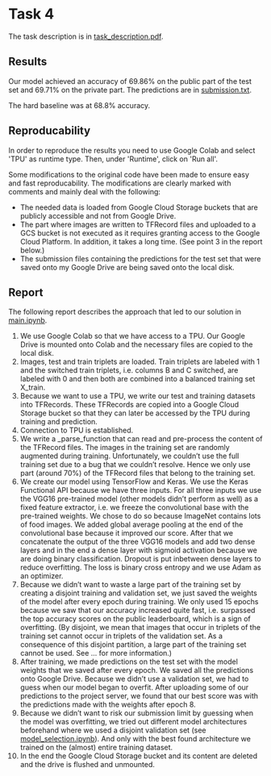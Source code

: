 # Task 4

The task description is in [task_description.pdf](task_description.pdf).

## Results

Our model achieved an accuracy of 69.86% on the public part of the test set and 69.71% on the private part. The predictions are in [submission.txt](submission.txt). 

The hard baseline was at 68.8% accuracy.


## Reproducability
In order to reproduce the results you need to use Google Colab and select 'TPU' as runtime type. Then, under 'Runtime', click on 'Run all'. 

Some modifications to the original code have been made to ensure easy and fast reproducability. The modifications are clearly marked with comments and mainly deal with the following:
* The needed data is loaded from Google Cloud Storage buckets that are publicly accessible and not from Google Drive.
* The part where images are written to TFRecord files and uploaded to a GCS bucket is not executed as it requires granting access to the Google Cloud Platform. In addition, it takes a long time. (See point 3 in the report below.)
* The submission files containing the predictions for the test set that were saved onto my Google Drive are being saved onto the local disk.


## Report

The following report describes the approach that led to our solution in [main.ipynb](main.ipynb).

1)  We use Google Colab so that we have access to a TPU. Our Google Drive is mounted onto Colab and the necessary files are copied to the local disk.
2)	Images, test and train triplets are loaded. Train triplets are labeled with 1 and the switched train triplets, i.e. columns B and C switched, are labeled with 0 and then both are combined into a balanced training set X_train.
3)	Because we want to use a TPU, we write our test and training datasets into TFRecords. These TFRecords are copied into a Google Cloud Storage bucket so that they can later be accessed by the TPU during training and prediction.
4)	Connection to TPU is established.
5)	We write a _parse_function that can read and pre-process the content of the TFRecord files. The images in the training set are randomly augmented during training. Unfortunately, we couldn’t use the full training set due to a bug that we couldn’t resolve. Hence we only use part (around 70%) of the TFRecord files that belong to the training set.
6)	We create our model using TensorFlow and Keras. We use the Keras Functional API because we have three inputs. For all three inputs we use the VGG16 pre-trained model (other models didn’t perform as well) as a fixed feature extractor, i.e. we freeze the convolutional base with the pre-trained weights. We chose to do so because ImageNet contains lots of food images. We added global average pooling at the end of the convolutional base because it improved our score. After that we concatenate the output of the three VGG16 models and add two dense layers and in the end a dense layer with sigmoid activation because we are doing binary classification. Dropout is put inbetween dense layers to reduce overfitting. The loss is binary cross entropy and we use Adam as an optimizer.
7)	Because we didn’t want to waste a large part of the training set by creating a disjoint training and validation set, we just saved the weights of the model after every epoch during training. We only used 15 epochs because we saw that our accuracy increased quite fast, i.e. surpassed the top accuracy scores on the public leaderboard, which is a sign of overfitting. (By disjoint, we mean that images that occur in triplets of the training set cannot occur in triplets of the validation set. As a consequence of this disjoint partition, a large part of the training set cannot be used. See ... for more information.)
8)	After training, we made predictions on the test set with the model weights that we saved after every epoch. We saved all the predictions onto Google Drive. Because we didn’t use a validation set, we had to guess when our model began to overfit. After uploading some of our predictions to the project server, we found that our best score was with the predictions made with the weights after epoch 8.
9)	Because we didn’t want to risk our submission limit by guessing when the model was overfitting, we tried out different model architectures beforehand where we used a disjoint validation set (see [model_selection.ipynb](model_selection.ipynb)). And only with the best found architecture we trained on the (almost) entire training dataset.
10)	In the end the Google Cloud Storage bucket and its content are deleted and the drive is flushed and unmounted.

